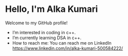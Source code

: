 
# Hello, I'm Alka Kumari

Welcome to my GitHub profile!

-  I’m interested in coding in c++.
-  I’m currently learning DSA in c++.
-  How to reach me: You can reach me on LinkedIn
https://www.linkedin.com/in/alka-kumari-500584222/


